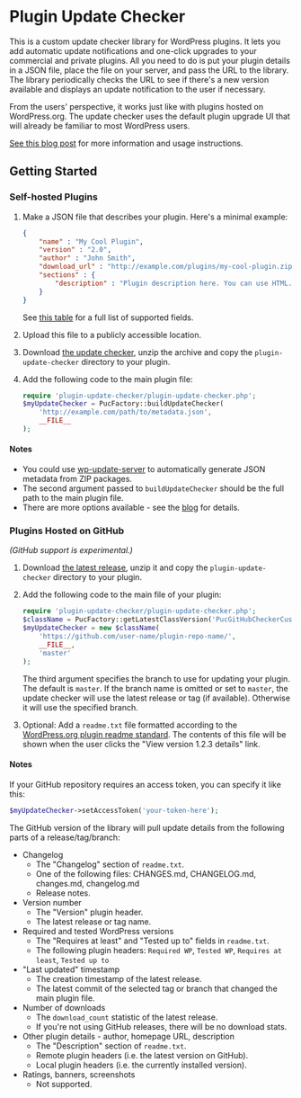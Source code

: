 Plugin Update Checker
=====================

This is a custom update checker library for WordPress plugins. It lets you add automatic update notifications and one-click upgrades to your commercial and private plugins. All you need to do is put your plugin details in a JSON file, place the file on your server, and pass the URL to the library. The library periodically checks the URL to see if there's a new version available and displays an update notification to the user if necessary.

From the users' perspective, it works just like with plugins hosted on WordPress.org. The update checker uses the default plugin upgrade UI that will already be familiar to most WordPress users.

[See this blog post](http://w-shadow.com/blog/2010/09/02/automatic-updates-for-any-plugin/) for  more information and usage instructions.

Getting Started
---------------

### Self-hosted Plugins

1. Make a JSON file that describes your plugin. Here's a minimal example:

	```json
    {
    	"name" : "My Cool Plugin",
    	"version" : "2.0",
    	"author" : "John Smith",
    	"download_url" : "http://example.com/plugins/my-cool-plugin.zip",
    	"sections" : {
    		"description" : "Plugin description here. You can use HTML."
    	}
    }
	```
	See [this table](https://spreadsheets.google.com/pub?key=0AqP80E74YcUWdEdETXZLcXhjd2w0cHMwX2U1eDlWTHc&authkey=CK7h9toK&hl=en&single=true&gid=0&output=html) for a full list of supported fields.
2. Upload this file to a publicly accessible location.
3. Download [the update checker](https://github.com/YahnisElsts/plugin-update-checker/releases/latest), unzip the archive and copy the `plugin-update-checker` directory to your plugin.
4. Add the following code to the main plugin file:

	```php
	require 'plugin-update-checker/plugin-update-checker.php';
	$myUpdateChecker = PucFactory::buildUpdateChecker(
		'http://example.com/path/to/metadata.json',
		__FILE__
	);
	```

#### Notes
- You could use [wp-update-server](https://github.com/YahnisElsts/wp-update-server) to automatically generate JSON metadata from ZIP packages.
- The second argument passed to `buildUpdateChecker` should be the full path to the main plugin file.
- There are more options available - see the [blog](http://w-shadow.com/blog/2010/09/02/automatic-updates-for-any-plugin/) for details.

### Plugins Hosted on GitHub

*(GitHub support is experimental.)*

1. Download [the latest release](https://github.com/YahnisElsts/plugin-update-checker/releases/latest), unzip it and copy the `plugin-update-checker` directory to your plugin.
2. Add the following code to the main file of your plugin:

	```php
	require 'plugin-update-checker/plugin-update-checker.php';
	$className = PucFactory::getLatestClassVersion('PucGitHubCheckerCustom');
	$myUpdateChecker = new $className(
		'https://github.com/user-name/plugin-repo-name/',
		__FILE__,
		'master'
	);
	```
	The third argument specifies the branch to use for updating your plugin. The default is `master`. If the branch name is omitted or set to `master`, the update checker will use the latest release or tag (if available). Otherwise it will use the specified branch.
3. Optional: Add a `readme.txt` file formatted according to the [WordPress.org plugin readme standard](https://wordpress.org/plugins/about/readme.txt). The contents of this file will be shown when the user clicks the "View version 1.2.3 details" link.

#### Notes

If your GitHub repository requires an access token, you can specify it like this:
```php
$myUpdateChecker->setAccessToken('your-token-here');
```

The GitHub version of the library will pull update details from the following parts of a release/tag/branch:

- Changelog
	- The "Changelog" section of `readme.txt`.
	- One of the following files:
		CHANGES.md, CHANGELOG.md, changes.md, changelog.md
	- Release notes.
- Version number
	- The "Version" plugin header.
	- The latest release or tag name.
- Required and tested WordPress versions
	- The "Requires at least" and "Tested up to" fields in `readme.txt`.
	- The following plugin headers:
		`Required WP`, `Tested WP`, `Requires at least`, `Tested up to`
- "Last updated" timestamp
	- The creation timestamp of the latest release.
	- The latest commit of the selected tag or branch that changed the main plugin file.
- Number of downloads
	- The `download_count` statistic of the latest release.
	- If you're not using GitHub releases, there will be no download stats.
- Other plugin details - author, homepage URL, description
	- The "Description" section of `readme.txt`.
	- Remote plugin headers (i.e. the latest version on GitHub).
	- Local plugin headers (i.e. the currently installed version).
- Ratings, banners, screenshots
	- Not supported.
